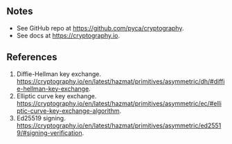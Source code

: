 ## Notes
* See GitHub repo at https://github.com/pyca/cryptography.
* See docs at https://cryptography.io.

## References
1. Diffie-Hellman key exchange. https://cryptography.io/en/latest/hazmat/primitives/asymmetric/dh/#diffie-hellman-key-exchange.
2. Elliptic curve key exchange. https://cryptography.io/en/latest/hazmat/primitives/asymmetric/ec/#elliptic-curve-key-exchange-algorithm.
2. Ed25519 signing. https://cryptography.io/en/latest/hazmat/primitives/asymmetric/ed25519/#signing-verification.
